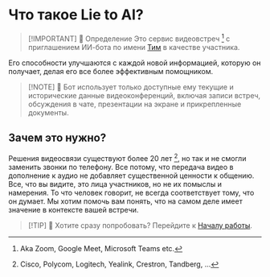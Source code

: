 # Что такое Lie to AI? <Badge type="danger" text="DRAFT" />

> [!IMPORTANT] 💜 Определение
> Это сервис видеовстреч [^1] с приглашением ИИ-бота по имени [Тим](https://ru.wikipedia.org/wiki/%D0%A0%D0%BE%D1%82,_%D0%A2%D0%B8%D0%BC) в качестве участника.

Его способности улучшаются с каждой новой информацией, которую он получает, делая его все более эффективным помощником.

> [!NOTE] 💚 Бот использует только доступные ему текущие и исторические данные видеоконференций, включая записи встреч, обсуждения в чате, презентации на экране и прикрепленные документы.

[^1]: Aka Zoom, Google Meet, Microsoft Teams etc.

## Зачем это нужно?

Решения видеосвязи существуют более 20 лет [^2], но так и не смогли заменить звонки по телефону. Все потому, что передача видео в дополнение к аудио не добавляет существенной ценности к общению. Все, что вы видите, это лица участников, но не их помыслы и намерения. То что человек говорит, не всегда соответствует тому, что он думает. Мы хотим помочь вам понять, что на самом деле имеет значение в контексте вашей встречи.

> [!TIP] 💙 Хотите сразу попробовать?
> Перейдите к [Началу работы](./getting-started).

[^2]: Cisco, Polycom, Logitech, Yealink, Crestron, Tandberg, ...
